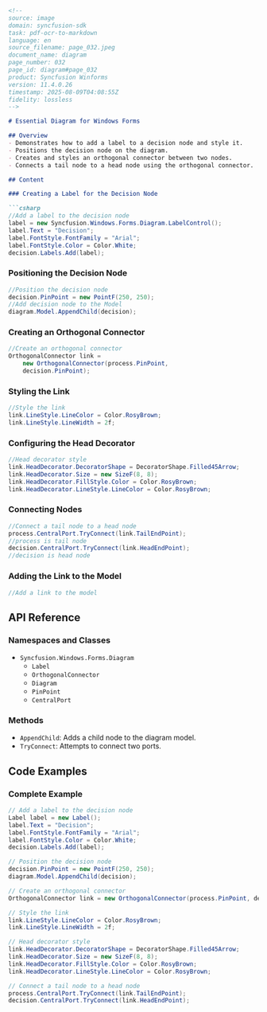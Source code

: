 ```markdown
<!--
source: image
domain: syncfusion-sdk
task: pdf-ocr-to-markdown
language: en
source_filename: page_032.jpeg
document_name: diagram
page_number: 032
page_id: diagram#page_032
product: Syncfusion Winforms
version: 11.4.0.26
timestamp: 2025-08-09T04:08:55Z
fidelity: lossless
-->

# Essential Diagram for Windows Forms

## Overview
- Demonstrates how to add a label to a decision node and style it.
- Positions the decision node on the diagram.
- Creates and styles an orthogonal connector between two nodes.
- Connects a tail node to a head node using the orthogonal connector.

## Content

### Creating a Label for the Decision Node

```csharp
//Add a label to the decision node
label = new Syncfusion.Windows.Forms.Diagram.LabelControl();
label.Text = "Decision";
label.FontStyle.FontFamily = "Arial";
label.FontStyle.Color = Color.White;
decision.Labels.Add(label);
```

### Positioning the Decision Node

```csharp
//Position the decision node
decision.PinPoint = new PointF(250, 250);
//Add decision node to the Model
diagram.Model.AppendChild(decision);
```

### Creating an Orthogonal Connector

```csharp
//Create an orthogonal connector
OrthogonalConnector link =
    new OrthogonalConnector(process.PinPoint,
    decision.PinPoint);
```

### Styling the Link

```csharp
//Style the link
link.LineStyle.LineColor = Color.RosyBrown;
link.LineStyle.LineWidth = 2f;
```

### Configuring the Head Decorator

```csharp
//Head decorator style
link.HeadDecorator.DecoratorShape = DecoratorShape.Filled45Arrow;
link.HeadDecorator.Size = new SizeF(8, 8);
link.HeadDecorator.FillStyle.Color = Color.RosyBrown;
link.HeadDecorator.LineStyle.LineColor = Color.RosyBrown;
```

### Connecting Nodes

```csharp
//Connect a tail node to a head node
process.CentralPort.TryConnect(link.TailEndPoint);
//process is tail node
decision.CentralPort.TryConnect(link.HeadEndPoint);
//decision is head node
```

### Adding the Link to the Model

```csharp
//Add a link to the model
```

## API Reference

### Namespaces and Classes
- `Syncfusion.Windows.Forms.Diagram`
  - `Label`
  - `OrthogonalConnector`
  - `Diagram`
  - `PinPoint`
  - `CentralPort`

### Methods
- `AppendChild`: Adds a child node to the diagram model.
- `TryConnect`: Attempts to connect two ports.

## Code Examples

### Complete Example

```csharp
// Add a label to the decision node
Label label = new Label();
label.Text = "Decision";
label.FontStyle.FontFamily = "Arial";
label.FontStyle.Color = Color.White;
decision.Labels.Add(label);

// Position the decision node
decision.PinPoint = new PointF(250, 250);
diagram.Model.AppendChild(decision);

// Create an orthogonal connector
OrthogonalConnector link = new OrthogonalConnector(process.PinPoint, decision.PinPoint);

// Style the link
link.LineStyle.LineColor = Color.RosyBrown;
link.LineStyle.LineWidth = 2f;

// Head decorator style
link.HeadDecorator.DecoratorShape = DecoratorShape.Filled45Arrow;
link.HeadDecorator.Size = new SizeF(8, 8);
link.HeadDecorator.FillStyle.Color = Color.RosyBrown;
link.HeadDecorator.LineStyle.LineColor = Color.RosyBrown;

// Connect a tail node to a head node
process.CentralPort.TryConnect(link.TailEndPoint);
decision.CentralPort.TryConnect(link.HeadEndPoint);
```

<!-- tags: [Syncfusion, WinForms, Diagram, Node, Connector, Label, Style] keywords: [Decision node, Orthogonal connector, Tail, Head, LineStyle, DecoratorShape, RosyBrown, PinPoint] -->
```